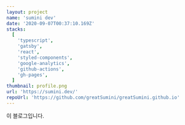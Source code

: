 ```yaml
---
layout: project
name: 'sumini dev'
date: '2020-09-07T00:37:10.169Z'
stacks:
  [
    'typescript',
    'gatsby',
    'react',
    'styled-components',
    'google-analytics',
    'github-actions',
    'gh-pages',
  ]
thumbnail: profile.png
url: 'https://sumini.dev/'
repoUrl: 'https://github.com/greatSumini/greatSumini.github.io'
---
```


이 블로그입니다.
